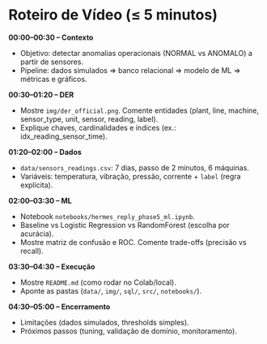 # Roteiro de Vídeo (≤ 5 minutos)

**00:00–00:30 – Contexto**
- Objetivo: detectar anomalias operacionais (NORMAL vs ANOMALO) a partir de sensores.
- Pipeline: dados simulados ⇒ banco relacional ⇒ modelo de ML ⇒ métricas e gráficos.

**00:30–01:20 – DER**
- Mostre `img/der_official.png`. Comente entidades (plant, line, machine, sensor_type, unit, sensor, reading, label).
- Explique chaves, cardinalidades e índices (ex.: idx_reading_sensor_time).

**01:20–02:00 – Dados**
- `data/sensors_readings.csv`: 7 dias, passo de 2 minutos, 6 máquinas.
- Variáveis: temperatura, vibração, pressão, corrente + `label` (regra explícita).

**02:00–03:30 – ML**
- Notebook `notebooks/hermes_reply_phase5_ml.ipynb`.
- Baseline vs Logistic Regression vs RandomForest (escolha por acurácia).
- Mostre matriz de confusão e ROC. Comente trade-offs (precisão vs recall).

**03:30–04:30 – Execução**
- Mostre `README.md` (como rodar no Colab/local).
- Aponte as pastas (`data/`, `img/`, `sql/`, `src/`, `notebooks/`).

**04:30–05:00 – Encerramento**
- Limitações (dados simulados, thresholds simples).
- Próximos passos (tuning, validação de domínio, monitoramento).
